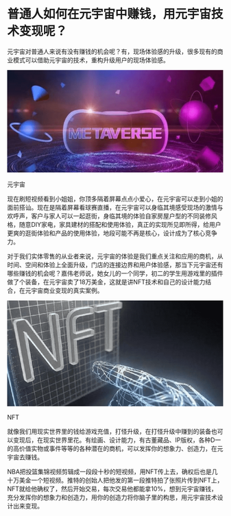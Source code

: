 # 普通人如何在元宇宙中赚钱，用元宇宙技术变现呢？


元宇宙对普通人来说有没有赚钱的机会呢？有，现场体验感的升级，很多现有的商业模式可以借助元宇宙的技术，重构升级用户的现场体验感。

![元宇宙挣钱](272.png)

元宇宙



现在刷短视频看到小姐姐，你顶多隔着屏幕点点小爱心，在元宇宙可以走到小姐的面前搭讪。现在是隔着屏幕看球赛直播，在元宇宙可以身临其境感受现场的激情与欢呼声，客户与家人可以一起逛街，身临其境的体验自家房屋户型的不同装修风格，随意DIY家电，家具建材的搭配和使用体验，真正的实现所见即所得，给用户更爽的逛街体验和产品的使用体验，地段可能不再是核心，设计成为了核心竞争力。

对于我们实体零售的从业者来说，元宇宙的体验是我们重点关注和应用的商机，从时间、空间和体验上全面升级，门店的连接边界和用户体验感，那当下元宇宙还有哪些赚钱的机会呢？嘉伟老师说，她女儿的一个同学，初二的学生用游戏里的插件做了个装备，在元宇宙卖了18万美金，这就是讲NFT技术和自己的设计能力结合，在元宇宙商业变现的真实案例。



![元宇宙赚钱](273.png)

NFT



就像我们用现实世界里的钱给游戏充值，打怪升级，在打怪升级中赚到的装备也可以变现后，在现实世界里花。有绘画、设计能力，有古董藏品、IP版权，各种D一的高价值实物或事件等等的各种潜在的商机，可以发挥你的想象力、创造力，在元宇宙去赚钱。

NBA把投篮集锦视频剪辑成一段段十秒的短视频，用NFT传上去，确权后也是几十万美金一个短视频。推特的创始人把他发的第一段推特拍了张照片传到NFT上，NFT就给他确权了，然后开始交易，每次交易他都能拿10%，想到元宇宙赚钱，充分发挥你的想象力和创造力，用你的创造力将你脑子里的构思，用元宇宙技术设计出来变现。


